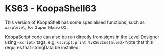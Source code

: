 # KS63 - KoopaShell63
This version of KoopaShell has some specialised functions, such as `warplevel`, for Super Mario 63.

KoopaScript code can also be run directly from signs in the Level Designer using `<script>` tags, e.g. `<script:print %vKS63Installed>`
Note that this requires that stringData be installed.
